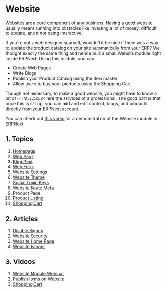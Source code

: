 <!-- add-breadcrumbs -->
# Website

Websites are a core component of any business. Having a good website usually
means running into obstacles like investing a lot of money, difficult to update,
and it not being interactive.

If you're not a web designer yourself, wouldn't it be nice if there was a way to
update the product catalog on your site automatically from your ERP? We thought
exactly the same thing and hence built a small Website module right inside
ERPNext! Using this module, you can:

- Create Web Pages
- Write Blogs
- Publish your Product Catalog using the Item master
- Allow users to buy your products using the Shopping Cart

Though not necessary, to make a good website, you might have to know a bit of
HTML/CSS or hire the services of a professional. The good part is that once this
is set up, you can add and edit content, blogs, and products directly from your
ERPNext account.

You can check out [this video](https://www.youtube.com/watch?v=lyW6mfFBSNw)
for a demonstration of the Website module in ERPNext.

## 1. Topics

1. [Homepage](/docs/user/manual/en/website/homepage)
1. [Web Page](/docs/user/manual/en/website/web-page)
1. [Blog Post](/docs/user/manual/en/website/blog-post)
1. [Web Form](/docs/user/manual/en/website/web-form)
1. [Website Settings](/docs/user/manual/en/website/website-settings)
1. [Website Theme](/docs/user/manual/en/website/website-theme)
1. [Social Login Keys](/docs/user/manual/en/website/social-login-keys)
1. [Website Route Meta](/docs/user/manual/en/website/website-route-meta)
1. [Product Page](/docs/user/manual/en/website/product-page)
1. [Product Listing](/docs/user/manual/en/website/product-listing)
1. [Shopping Cart](/docs/user/manual/en/website/shopping-cart)

## 2. Articles

1. [Disable Signup](/docs/user/manual/en/website/articles/disable-signup)
1. [Website Security](/docs/user/manual/en/website/articles/website-security)
1. [Website Home Page](/docs/user/manual/en/website/articles/website-home-page)
1. [Website Banner](/docs/user/manual/en/website/articles/website-banner)

## 3. Videos
1. [Website Module Webinar](https://www.youtube.com/watch?v=lyW6mfFBSNw)
1. [Publish Items on Website](/docs/user/videos/learn/publish-items-on-website)
1. [Shopping Cart](/docs/user/videos/learn/shopping-cart)
